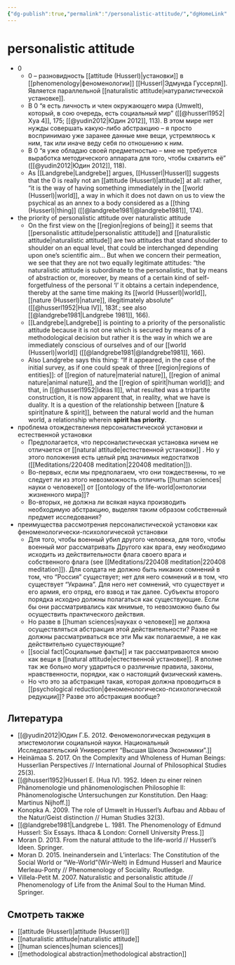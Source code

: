 ```yaml
---
{"dg-publish":true,"permalink":"/personalistic-attitude/","dgHomeLink":false,"dgPassFrontmatter":false}
---
```


# personalistic attitude
- 0
	- 0 – разновидность [[attitude (Husserl)|установки]] в [[phenomenology|феноменологии]] [[Husserl|Эдмунда Гуссерля]]. Является параллельной [[naturalistic attitude|натуралистической установке]].
	- В 0 “я есть личность и член окружающего мира (Umwelt), который, в сою очередь, есть социальный мир” ([[@husserl1952|Хуа 4]], 175; [[@yudin2012|Юдин 2012]], 113). В этом мире нет нужды совершать какую-либо абстракцию – я просто воспринимаю уже заранее данные мне вещи, устремляюсь к ним, так или иначе веду себя по отношению к ним.
	- В 0 “я уже обладаю своей предметностью – мне не требуется выработка методического аппарата для того, чтобы схватить её” ([[@yudin2012|Юдин 2012]], 118).
	- As [[Landgrebe|Landgrebe]] argues, [[Husserl|Husserl]] suggests that the 0 is really not an [[attitude (Husserl)|attitude]] at all: rather, “it is the way of having something immediately in the [[world (Husserl)|world]], a way in which it does not dawn on us to view the psychical as an annex to a body considered as a [[thing (Husserl)|thing]] ([[@landgrebe1981|@landgrebe1981]], 174).
- the priority of personalistic attitude over naturalistic attitude
	- On the first view on the [[region|regions of being]] it seems that [[personalistic attitude|personalistic attitude]] and [[naturalistic attitude|naturalistic attitude]] are two attitudes that stand shoulder to shoulder on an equal level, that could be interchanged depending upon one’s scientific aim… But when we concern their permeation, we see that they are not two equally legitimate attitudes: “the naturalistic attitude is subordinate to the personalistic, that by means of abstraction or, moreover, by means of a certain kind of self-forgetfulness of the personal ‘I’ it obtains a certain independence, thereby at the same time making its [[world (Husserl)|world]], [[nature (Husserl)|nature]], illegitimately absolute” ([[@husserl1952|Hua IV]], 183f.; see also [[@landgrebe1981|Landgrebe 1981]], 166).
	-  [[Landgrebe|Landgrebe]] is pointing to a priority of the personalistic attitude because it is not one which is secured by means of a methodological decision but rather it is the way in which we are immediately conscious of ourselves and of our [[world (Husserl)|world]] ([[@landgrebe1981|@landgrebe1981]], 166).
	- Also Landgrebe says this thing: “If it appeared, in the case of the initial survey, as if one could speak of three [[region|regions of entities]]: of [[region of nature|material nature]], [[region of animal nature|animal nature]], and the [[region of spirit|human world]]; and that, in [[@husserl1952|Ideas II]], what resulted was a tripartite construction, it is now apparent that, in reality, what we have is duality. It is a question of the relationship between [[nature & spirit|nature & spirit]], between the natural world and the human world, a relationship wherein **spirit has priority**. 
- проблема отождествления персоналистической установки и естественной установки
	- Предполагается, что персоналистическая установка ничем не отличается от [[natural attitude|естественной установки]] . Но у этого положения есть целый ряд значимых недостатков ([[Meditations/220408 meditation|220408 meditation]]).
	- Во-первых, если мы предполагаем, что они тождественны, то не следует ли из этого невозможность отличить [[human sciences|науки о человеке]] от [[ontology of the life-world|онтологии жизненного мира]]?
	- Во-вторых, не должна ли всякая наука производить необходимую абстракцию, выделяя таким образом собственный предмет исследования?
- преимущества рассмотрения персоналистической установки как феноменологически-психологической установки
	- Для того, чтобы военный убил другого человека, для того, чтобы военный мог рассматривать Другого как врага, ему необходимо исходить из действительности флага своего врага и собственного флага (see [[Meditations/220408 meditation|220408 meditation]]). Для солдата не должно быть никаких сомнений в том, что “Россия” существует; нет для него сомнений и в том, что существует “Украина”. Для него нет сомнений, что существует и его армия, его отряд, его взвод и так далее. Субъекты второго порядка исходно должны полагаться как существующие. Если бы они рассматривались как мнимые, то невозможно было бы осуществить практического действия.
	- Но разве в [[human sciences|науках о человеке]] не должна осуществляться абстракция этой действительности? Разве не должны рассматриваться все эти Мы как полагаемые, а не как действительно существующие? 
	- [[social fact|Социальные факты]] и так рассматриваются мною как вещи в [[natural attitude|естественной установке]]. Я вполне так же больно могу удариться о различные правила, законы, нравственности, порядки, как о настоящий физический камень. 
	- Но что это за абстракция такая, которая должна проводиться в [[psychological reduction|феноменологическо-психологической редукции]]? Разве это абстракция вообще?


## Литература
- [[@yudin2012|Юдин Г.Б. 2012. Феноменологическая редукция в эпистемологии социальной науки. Национальный Исследовательский Университет “Высшая Школа Экономики”.]]
- Heinämaa S. 2017. On the Complexity and Wholeness of Human Beings: Husserlian Perspectives // International Journal of Philosophical Studies 25(3).
- [[@husserl1952|Husserl E. (Hua IV). 1952. Ideen zu einer reinen Phänomenologie und phänomenologischen Philosophie II: Phänomenologische Untersuchungen zur Konstitution. Den Haag: Martinus Nijhoff.]]
- Konopka A. 2009. The role of Umwelt in Husserl’s Aufbau and Abbau of the Natur/Geist distinction // Human Studies 32(3).
- [[@landgrebe1981|Landgrebe L. 1981. The Phenomenology of Edmund Husserl: Six Essays. Ithaca & London: Cornell University Press.]]
- Moran D. 2013. From the natural attitude to the life-world // Husserl’s Ideen. Springer.
- Moran D. 2015. Ineinandersein and L’interlacs: The Constitution of the Social World or “We-World”(Wir-Welt) in Edmund Husserl and Maurice Merleau-Ponty // Phenomenology of Sociality. Routledge.
- Villela-Petit M. 2007. Naturalistic and personalistic attitude // Phenomenology of Life from the Animal Soul to the Human Mind. Springer.




## Смотреть также
- [[attitude (Husserl)|attitude (Husserl)]]
- [[naturalistic attitude|naturalistic attitude]]
- [[human sciences|human sciences]]
- [[methodological abstraction|methodological abstraction]]